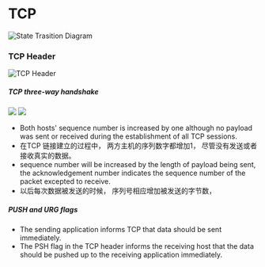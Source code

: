# TCP

![State Trasition Diagram](http://www.ssfnet.org/Exchange/tcp/Graphics/tcpStateDiagram1.gif "")

### TCP Header

![TCP Header](http://www.ssfnet.org/Exchange/tcp/Graphics/tcpHeader1.gif "")

##### TCP three-way handshake

![](https://www.cisco.com/c/dam/en_us/about/ac123/ac147/images/ipj/ipj_9-4/94_syn_fig1_lg.jpg)
![](https://sites.google.com/a/javainterview.net/question/_/rsrc/1425457816649/misc/tcp-ip/3-way-handshake-Intro-to-transport-layer-The-internetworking-Part2.gif)
- Both hosts' sequence number is increased by one although no payload was sent or received during the establishment of all TCP sessions.
- 在TCP 链接建立的过程中， 两方主机的序列数字都增加1， 尽管没有发送或者接收真实的数据。
- sequence number will be increased by the length of payload being sent, the acknowledgement number indicates the sequence number of the packet excepted to receive.
- 以后每次数据被发送的时候， 序列号相应增加被发送的字节数， 

##### PUSH and URG flags
- The sending application informs TCP that data should be sent immediately.
- The PSH flag in the TCP header informs the receiving host that the data should be pushed up to the receiving application immediately.
